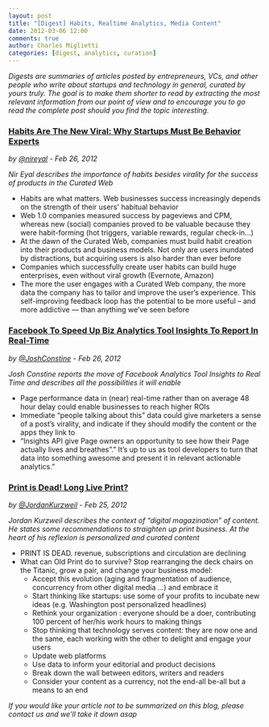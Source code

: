 ```yaml
---
layout: post
title: "[Digest] Habits, Realtime Analytics, Media Content"
date: 2012-03-06 12:00
comments: true
author: Charles Miglietti
categories: [digest, analytics, curation]
---
```


*Digests are summaries of articles posted by entrepreneurs, VCs, and
other people who write about startups and technology in general, curated
by yours truly. The goal is to make them shorter to read by extracting the most relevant
information from our point of view and to encourage you to go read the
complete post should you find the topic interesting.*

### [Habits Are The New Viral: Why Startups Must Be Behavior Experts](http://www.nirandfar.com/2012/02/habits-are-new-viral-why-startups-must.html "Source")
*by [@nireyal](https://twitter.com/#!/nireyal) - Feb 26, 2012*


*Nir Eyal describes the importance of habits besides virality for the
success of products in the Curated Web*

* Habits are what matters. Web businesses success increasingly depends on the strength of their users' habitual behavior 
* Web 1.0 companies measured success by pageviews and CPM, whereas new (social) companies proved  to be valuable because they were habit-forming (hot triggers, variable rewards, regular check-in...)
* At the dawn of the Curated Web, companies must build habit creation into their products and business models. Not only are users inundated by distractions, but acquiring users is also harder than ever before
* Companies which successfully create user habits can build huge enterprises, even without viral growth (Evernote, Amazon)
* The more the user engages with a Curated Web company, the more data the company has to tailor and improve the user&rsquo;s experience. This self-improving feedback loop has the potential to be more useful &ndash; and more addictive &mdash; than anything we&rsquo;ve seen before


### [Facebook To Speed Up Biz Analytics Tool Insights To Report In Real-Time](http://techcrunch.com/2012/02/26/facebook-insights-real-time/ "Source")
*by [@JoshConstine](https://twitter.com/#!/joshconstine) - Feb 26, 2012*


*Josh Constine reports the move of Facebook Analytics Tool Insights to
Real Time and describes all the possibilities it will enable*

* Page performance data in (near) real-time rather than on average 48 hour delay could enable businesses to reach higher ROIs
* Immediate &ldquo;people talking about this&rdquo; data could give marketers a sense of a post&rsquo;s virality, and indicate if they should modify the content or the apps they link to
* &ldquo;Insights API give Page owners an opportunity to see how their Page actually lives and breathes&rdquo;.&rdquo; It&rsquo;s up to us as tool developers to turn that data into something awesome and present it in relevant actionable analytics.&rdquo;


### [Print is Dead! Long Live Print?](http://techcrunch.com/2012/02/25/print-is-dead-long-live-print/ "Source")
*by [@JordanKurzweil](https://twitter.com/#!/jordankurzweil) - Feb 25, 2012*


*Jordan Kurzweil describes the context of &ldquo;digital magazination&rdquo; of content. He states some recommendations to straighten up print business. At the heart of his reflexion is personalized and curated content*

* PRINT IS DEAD. revenue, subscriptions and circulation are declining
* What can Old Print do to survive? Stop rearranging the deck chairs on the Titanic, grow a pair, and change your business model:
    * Accept this evolution (aging and fragmentation of audience, concurrency from other digital media ...) and embrace it
    * Start thinking like startups: use some of your profits to incubate new ideas (e.g. Washington post personalized headlines)
    * Rethink your organization : everyone should be a doer, contributing 100 percent of her/his work hours to making things
    * Stop thinking that technology serves content: they are now one and the same, each working with the other to delight and engage your users
    * Update web platforms
    * Use data to inform your editorial and product decisions 
    * Break down the wall between editors, writers and readers
    * Consider your content as a currency, not the end-all be-all but a means to an end



*If you would like your article not to be summarized on this blog,
please contact us and we'll take it down
asap*
